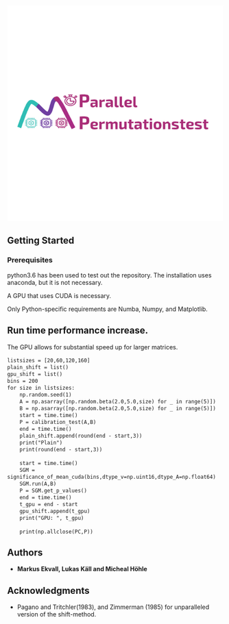 <img src="/images/perm.png">

## Getting Started

### Prerequisites

python3.6 has been used to test out the repository. The installation uses anaconda, but it is not necessary.

A GPU that uses CUDA is necessary.

Only Python-specific requirements are Numba, Numpy, and Matplotlib.

## Run time performance increase.

The GPU allows for substantial speed up for larger matrices.

```
listsizes = [20,60,120,160]
plain_shift = list()
gpu_shift = list()
bins = 200
for size in listsizes:
    np.random.seed(1)
    A = np.asarray([np.random.beta(2.0,5.0,size) for _ in range(5)])
    B = np.asarray([np.random.beta(2.0,5.0,size) for _ in range(5)])
    start = time.time()
    P = calibration_test(A,B)
    end = time.time()
    plain_shift.append(round(end - start,3))
    print("Plain")
    print(round(end - start,3))
    
    start = time.time()
    SGM = significance_of_mean_cuda(bins,dtype_v=np.uint16,dtype_A=np.float64)
    SGM.run(A,B)
    P = SGM.get_p_values()
    end = time.time()
    t_gpu = end - start
    gpu_shift.append(t_gpu)
    print("GPU: ", t_gpu)
    
    print(np.allclose(PC,P))
```


<!-- ![alt text](/images/parallel_perm.svg){:height="700px" width="400px"} -->


## Authors

* **Markus Ekvall, Lukas Käll and Micheal Höhle** 

## Acknowledgments

* Pagano and Tritchler(1983), and Zimmerman (1985) for unparalleled version of the shift-method.

